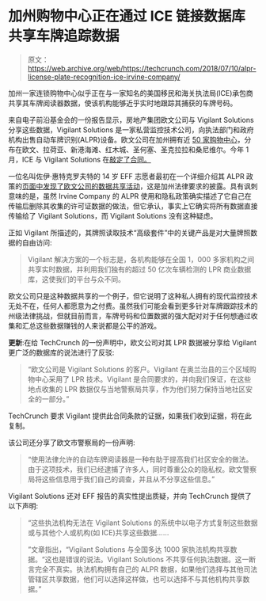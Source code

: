 # 加州购物中心正在通过 ICE 链接数据库共享车牌追踪数据

> 原文：<https://web.archive.org/web/https://techcrunch.com/2018/07/10/alpr-license-plate-recognition-ice-irvine-company/>

加州一家连锁购物中心似乎正在与一家知名的美国移民和海关执法局(ICE)承包商共享其车牌阅读器数据，使该机构能够近乎实时地跟踪其捕获的车牌号码。

来自电子前沿基金会的一份报告显示，房地产集团欧文公司与 Vigilant Solutions 分享这些数据，Vigilant Solutions 是一家私营监控技术公司，向执法部门和政府机构出售自动车牌识别(ALPR)设备。欧文公司在加州拥有近 [50 家购物中心](https://web.archive.org/web/20230330205727/https://www.shopirvinecompany.com/centers/)，分布在欧文、拉荷亚、新港海滩、红木城、圣何塞、圣克拉拉和桑尼维尔。今年 1 月，ICE 与 Vigilant Solutions 在[敲定了合同。](https://web.archive.org/web/20230330205727/https://www.theverge.com/2018/1/26/16932350/ice-immigration-customs-license-plate-recognition-contract-vigilant-solutions)

一位名叫佐伊·惠特克罗夫特的 14 岁 EFF 志愿者最初在一个详细介绍其 ALPR 政策的[页面中发现了欧文公司的数据共享活动](https://web.archive.org/web/20230330205727/https://www.shopirvinecompany.com/legal/alpr-policy/)，这是加州法律要求的披露。具有讽刺意味的是，虽然 Irvine Company 的 ALPR 使用和隐私政策确实描述了它自己在传输后删除其收集的许可证数据的做法，但它承认，事实上它确实将所有数据直接传输给了 Vigilant Solutions，而 Vigilant Solutions 没有这种疑虑。

正如 Vigilant 所描述的，其牌照读取技术“高级套件”中的关键产品是对大量牌照数据的自由访问:

> Vigilant 解决方案的一个标志是，各机构能够在全国 1，000 多家机构之间共享实时数据，并利用我们独有的超过 50 亿次车辆检测的 LPR 商业数据库，这使我们的平台与众不同。

欧文公司只是这种数据共享的一个例子，但它说明了这种私人拥有的现代监控技术无处不在，任何人都愿意为之付费。虽然我们可能会看到更多针对车牌跟踪技术的州级法律挑战，但就目前而言，车牌号码和位置数据的强大配对对于任何想通过收集和汇总这些数据赚钱的人来说都是公平的游戏。

**更新**:在给 TechCrunch 的一份声明中，欧文公司对其 LPR 数据被分享给 Vigilant 更广泛的数据库的说法进行了反驳:

> “欧文公司是 Vigilant Solutions 的客户。Vigilant 在奥兰治县的三个区域购物中心采用了 LPR 技术。Vigilant 是合同要求的，并向我们保证，在这些地点收集的 LPR 数据仅与当地警察局共享，作为他们努力保持当地社区安全的一部分。”

TechCrunch 要求 Vigilant 提供此合同条款的证据，如果我们收到证据，将在此复制。

该公司还分享了欧文市警察局的一份声明:

> “使用法律允许的自动车牌阅读器是一种有助于提高我们社区安全的做法。由于这项技术，我们已经逮捕了许多人，同时尊重公众的隐私权。欧文警察局将这些信息用于我们自己的调查，并且从不分享这些信息。”

Vigilant Solutions 还对 EFF 报告的真实性提出质疑，并向 TechCrunch 提供了以下声明:

> “这些执法机构无法在 Vigilant Solutions 的系统中以电子方式复制这些数据或与其他个人或机构(如 ICE)共享这些数据……
> 
> ”文章指出，“Vigilant Solutions 与全国多达 1000 家执法机构共享数据。“这也是错误的说法。Vigilant Solutions 不共享任何执法数据。这一断言完全不真实。执法机构拥有自己的 ALPR 数据，如果他们选择与其他司法管辖区共享数据，他们可以选择这样做，也可以选择不与其他机构共享数据。”